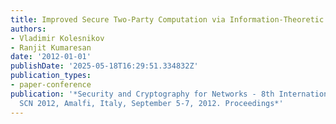 ```yaml
---
title: Improved Secure Two-Party Computation via Information-Theoretic Garbled Circuits
authors:
- Vladimir Kolesnikov
- Ranjit Kumaresan
date: '2012-01-01'
publishDate: '2025-05-18T16:29:51.334832Z'
publication_types:
- paper-conference
publication: '*Security and Cryptography for Networks - 8th International Conference,
  SCN 2012, Amalfi, Italy, September 5-7, 2012. Proceedings*'
---
```

